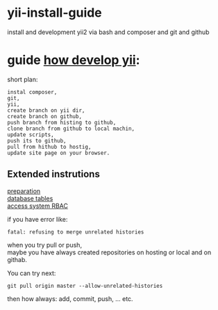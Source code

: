 # yii-install-guide
install and development yii2 via bash and composer and git and github

##
guide [how develop yii](https://github.com/dev-phoenix/yii-install-guide/blob/master/yii-install-manual.md):
=====

short plan:
```
instal composer,
git,
yii,
create branch on yii dir,
create branch on github,
push branch from histing to github,
clone branch from github to local machin,
update scripts,
push its to github,
pull from hithub to hostig,
update site page on your browser.
```

## Extended instrutions

[preparation](https://github.com/dev-phoenix/yii-install-guide/blob/master/yii-install-manual.md)<br/>
[database tables](https://github.com/dev-phoenix/yii-install-guide/blob/master/yii2-advanced--based-steps.md)<br/>
[access system RBAC](https://github.com/dev-phoenix/yii-install-guide/blob/master/yii2-advanced--roles-rbac.md)<br/>

if you have error like:
```
fatal: refusing to merge unrelated histories
```
when you try pull or push,<br/>
maybe you have always created repositories on hosting or local and on githab.

You can try next:
```
git pull origin master --allow-unrelated-histories
```
then how always: add, commit, push, ... etc.